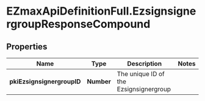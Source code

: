 # EZmaxApiDefinitionFull.EzsignsignergroupResponseCompound

## Properties

Name | Type | Description | Notes
------------ | ------------- | ------------- | -------------
**pkiEzsignsignergroupID** | **Number** | The unique ID of the Ezsignsignergroup | 


